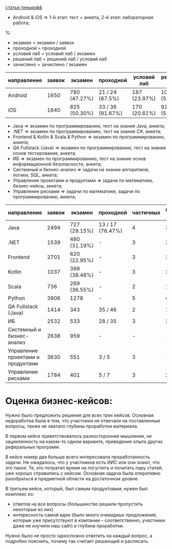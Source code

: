
[статья тинькофф](https://vk.com/@-123851409-obratnaya-svyazpo-ekzamenam-na-finteh?subtype=primary)

+ Android & iOS => 1-й этап: тест + анкета, 2-й этап: лабораторная работа;

%:

+ экзамен = экзамен / заявок
+ проходной = проходной
+ условий лаб = условий лаб / экзамен
+ решений лаб = решений лаб / условий лаб
+ зачислено = зачислено / экзамен

| направление | заявок | экзамен      | проходной        | условий лаб  | решений лаб  | зачислено  |
|-------------|--------|--------------|------------------|--------------|--------------|------------|
| Android     | 1650   | 780 (47.27%) | 21 / 24 (87.5%)  | 187 (23.97%) | 101 (54,01%) | 33 (4.23%) |
| iOS         | 1640   | 825 (50.30%) | 33 / 36 (91.67%) | 170 (20.61%) | 92 (54.12%)  | 35 (4.24%) |

+ Java => экзамен по программированию, тест на знание Java, анкета;
+ .NET => экзамен по программированию, тест на знание C#, анкета;
+ Frontend & Kotlin & Scala & Python => экзамен по программированию, анкета;
+ QA Fullstack (Java) => экзамен по программированию, тест на знание основ тестирования, анкета;
+ ИБ => экзамен по программированию, тест на знание основ информационной безопасности, анкета;
+ Системный и бизнес-анализ => задачи на знание алгоритмов, логики, SQL, анкета;
+ Управление проектами и продуктами => задачи по математике, бизнес-кейсы, анкета;
+ Управление рисками => задачи по математике, задачи по программированию, анкета;

| направление                       | заявок | экзамен      | проходной        | частичных | нижний порог | зачислено   |
|-----------------------------------|--------|--------------|------------------|-----------|--------------|-------------|
| Java                              | 2494   | 727 (29.15%) | 13 / 17 (76.47%) | 4         | 330 б        | 39 (5.36%)  |
| .NET                              | 1539   | 480 (31.19%) | -                | 3         | 250 б        | 42 (8.75%)  |
| Frontend                          | 2701   | 620 (22.95%) | -                | 3         | 240 б        | 55 (8.87%)  |
| Kotlin                            | 1037   | 399 (38.48%) | -                | 3         | 285 б        | 30 (7.52%)  |
| Scala                             | 736    | 269 (36.55%) | -                | 2         | 150 б        | 57 (21.19%) |
| Python                            | 3906   | 1278         | -                | 5         | 450 б        | 34          |
| QA Fullstack (Java)               | 1414   | 343          | 35 / 46          | 2         | 150 б        | 55          |
| ИБ                                | 2532   | 533          | 28 / 35          | 3         | 220          | 43          |
| Системный и бизнес-анализ         | 2638   | 959          | -                | -         | -            | 51          |
| Управление проектами и продуктами | 3630   | 551          | 3 / 5            | 3         | -            | 45          |
| Управление рисками                | 1784   | 401          | 5 / 7            | 3         | 230          | 42          |

# Оценка бизнес-кейсов:

Нужно было предложить решения для всех трех кейсов.
Основная недоработка была в том, что участники не отвечали на поставленные вопросы, также не хватало глубины проработки материала.

В первом кейсе приветствовалось разностороннее мышление, не зацикленность на каком-то одном варианте, приведение опыта других реферальных программ.

В кейсе номер два больше всего интересовала проработанность задачи.
Не ожидалось, что у участников есть ИИС или они знают, что это такое.
Те, кто потратил время на погуглить и почитать пару статей, уже хорошо справились с кейсом.
Основная задача была оперативно разобраться в предметной области на достаточном уровне.

В третьем кейсе, который, был самым продуктовым, нужен был комплекс из:

+ ответов на все вопросы (большинство решили пропустить некоторые из них)
+ интересность самой идеи (было много очевидных предложений, которые уже присутствуют в компании – соответственно, участники даже не изучили наш сайт) и глубина проработки.

Нужно было не просто односложно ответить на каждый вопрос, а подробно пояснить, почему так считает решающий и расписать.
